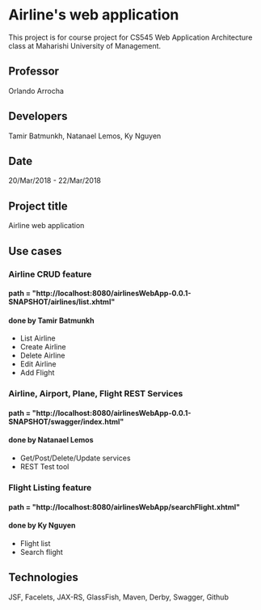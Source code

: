 # Airline's web application
This project is for course project for CS545 Web Application Architecture class at Maharishi University of Management.

## Professor 
Orlando Arrocha

## Developers
Tamir Batmunkh, Natanael Lemos, Ky Nguyen 

## Date 
20/Mar/2018 - 22/Mar/2018

## Project title 
Airline web application

## Use cases

### Airline CRUD feature 
#### path = "http://localhost:8080/airlinesWebApp-0.0.1-SNAPSHOT/airlines/list.xhtml"
#### done by Tamir Batmunkh
- List Airline
- Create Airline
- Delete Airline
- Edit Airline
- Add Flight

### Airline, Airport, Plane, Flight REST Services
#### path = "http://localhost:8080/airlinesWebApp-0.0.1-SNAPSHOT/swagger/index.html"
#### done by Natanael Lemos
- Get/Post/Delete/Update services
- REST Test tool

### Flight Listing feature
#### path = "http://localhost:8080/airlinesWebApp/searchFlight.xhtml"
#### done by Ky Nguyen
- Flight list
- Search flight

## Technologies
JSF, Facelets, JAX-RS,
GlassFish, Maven, Derby,
Swagger,
Github
